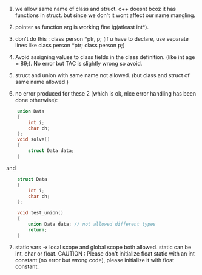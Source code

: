 1. we allow same name of class and struct. c++ doesnt bcoz it has functions in struct. but since we don't it wont affect our name mangling.

2. pointer as function arg is working fine ig(atleast int*).

3. don't do this : class person *ptr, p; (if u have to declare, use separate lines like class person *ptr; class person p;)

4. Avoid assigning values to class fields in the class definition. (like int age = 89;). No error but TAC is slightly wrong so avoid.

5. struct and union with same name not allowed. (but class and struct of same name allowed.)

6. no error produced for these 2 (which is ok, nice error handling has been done otherwise): 
    
```cpp
    union Data
    {
        int i;
        char ch;
    };
    void solve()
    {
        struct Data data;
    }
```

and 

```cpp
    struct Data
    {
        int i;
        char ch;
    };

    void test_union()
    {
        union Data data; // not allowed different types
        return;
    }
```

7. static vars -> local scope and global scope both allowed. static can be int, char or float. CAUTION : Please don't initialize float static with an int constant (no error but wrong code), please initialize it with float constant.